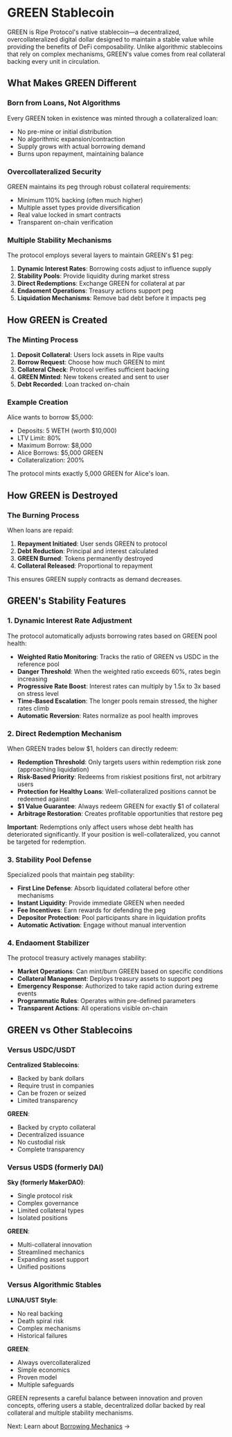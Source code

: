 # GREEN Stablecoin

GREEN is Ripe Protocol's native stablecoin—a decentralized, overcollateralized digital dollar designed to maintain a stable value while providing the benefits of DeFi composability. Unlike algorithmic stablecoins that rely on complex mechanisms, GREEN's value comes from real collateral backing every unit in circulation.

## What Makes GREEN Different

### Born from Loans, Not Algorithms

Every GREEN token in existence was minted through a collateralized loan:
- No pre-mine or initial distribution
- No algorithmic expansion/contraction
- Supply grows with actual borrowing demand
- Burns upon repayment, maintaining balance

### Overcollateralized Security

GREEN maintains its peg through robust collateral requirements:
- Minimum 110% backing (often much higher)
- Multiple asset types provide diversification
- Real value locked in smart contracts
- Transparent on-chain verification

### Multiple Stability Mechanisms

The protocol employs several layers to maintain GREEN's $1 peg:

1. **Dynamic Interest Rates**: Borrowing costs adjust to influence supply
2. **Stability Pools**: Provide liquidity during market stress
3. **Direct Redemptions**: Exchange GREEN for collateral at par
4. **Endaoment Operations**: Treasury actions support peg
5. **Liquidation Mechanisms**: Remove bad debt before it impacts peg

## How GREEN is Created

### The Minting Process

1. **Deposit Collateral**: Users lock assets in Ripe vaults
2. **Borrow Request**: Choose how much GREEN to mint
3. **Collateral Check**: Protocol verifies sufficient backing
4. **GREEN Minted**: New tokens created and sent to user
5. **Debt Recorded**: Loan tracked on-chain

### Example Creation

Alice wants to borrow $5,000:
- Deposits: 5 WETH (worth $10,000)
- LTV Limit: 80%
- Maximum Borrow: $8,000
- Alice Borrows: $5,000 GREEN
- Collateralization: 200%

The protocol mints exactly 5,000 GREEN for Alice's loan.

## How GREEN is Destroyed

### The Burning Process

When loans are repaid:
1. **Repayment Initiated**: User sends GREEN to protocol
2. **Debt Reduction**: Principal and interest calculated
3. **GREEN Burned**: Tokens permanently destroyed
4. **Collateral Released**: Proportional to repayment

This ensures GREEN supply contracts as demand decreases.

## GREEN's Stability Features

### 1. Dynamic Interest Rate Adjustment

The protocol automatically adjusts borrowing rates based on GREEN pool health:
- **Weighted Ratio Monitoring**: Tracks the ratio of GREEN vs USDC in the reference pool
- **Danger Threshold**: When the weighted ratio exceeds 60%, rates begin increasing
- **Progressive Rate Boost**: Interest rates can multiply by 1.5x to 3x based on stress level
- **Time-Based Escalation**: The longer pools remain stressed, the higher rates climb
- **Automatic Reversion**: Rates normalize as pool health improves

### 2. Direct Redemption Mechanism

When GREEN trades below $1, holders can directly redeem:
- **Redemption Threshold**: Only targets users within redemption risk zone (approaching liquidation)
- **Risk-Based Priority**: Redeems from riskiest positions first, not arbitrary users
- **Protection for Healthy Loans**: Well-collateralized positions cannot be redeemed against
- **$1 Value Guarantee**: Always redeem GREEN for exactly $1 of collateral
- **Arbitrage Restoration**: Creates profitable opportunities that restore peg

**Important**: Redemptions only affect users whose debt health has deteriorated significantly. If your position is well-collateralized, you cannot be targeted for redemption.

### 3. Stability Pool Defense

Specialized pools that maintain peg stability:
- **First Line Defense**: Absorb liquidated collateral before other mechanisms
- **Instant Liquidity**: Provide immediate GREEN when needed
- **Fee Incentives**: Earn rewards for defending the peg
- **Depositor Protection**: Pool participants share in liquidation profits
- **Automatic Activation**: Engage without manual intervention

### 4. Endaoment Stabilizer

The protocol treasury actively manages stability:
- **Market Operations**: Can mint/burn GREEN based on specific conditions
- **Collateral Management**: Deploys treasury assets to support peg
- **Emergency Response**: Authorized to take rapid action during extreme events
- **Programmatic Rules**: Operates within pre-defined parameters
- **Transparent Actions**: All operations visible on-chain

## GREEN vs Other Stablecoins

### Versus USDC/USDT
**Centralized Stablecoins**:
- Backed by bank dollars
- Require trust in companies
- Can be frozen or seized
- Limited transparency

**GREEN**:
- Backed by crypto collateral
- Decentralized issuance
- No custodial risk
- Complete transparency

### Versus USDS (formerly DAI)
**Sky (formerly MakerDAO)**:
- Single protocol risk
- Complex governance
- Limited collateral types
- Isolated positions

**GREEN**:
- Multi-collateral innovation
- Streamlined mechanics
- Expanding asset support
- Unified positions

### Versus Algorithmic Stables
**LUNA/UST Style**:
- No real backing
- Death spiral risk
- Complex mechanisms
- Historical failures

**GREEN**:
- Always overcollateralized
- Simple economics
- Proven model
- Multiple safeguards

GREEN represents a careful balance between innovation and proven concepts, offering users a stable, decentralized dollar backed by real collateral and multiple stability mechanisms.

Next: Learn about [Borrowing Mechanics](borrowing-mechanics.md) →
